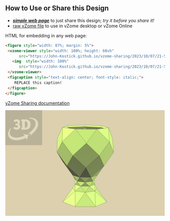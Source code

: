 
## How to Use or Share this Design

 - [***simple web page***](<https://John-Kostick.github.io/vzome-sharing/2023/10/07/21-56-26-42-hedron-Concentric/>) to just share this design; *try it before you share it!*
 - [raw vZome file](<https://raw.githubusercontent.com/John-Kostick/vzome-sharing/main/2023/10/07/21-56-26-42-hedron-Concentric/42-hedron-Concentric.vZome>) to use in vZome desktop or vZome Online
 
 HTML for embedding in any web page:
 ```html
<figure style="width: 87%; margin: 5%">
  <vzome-viewer style="width: 100%; height: 60vh"
       src="https://John-Kostick.github.io/vzome-sharing/2023/10/07/21-56-26-42-hedron-Concentric/42-hedron-Concentric.vZome" >
    <img  style="width: 100%"
       src="https://John-Kostick.github.io/vzome-sharing/2023/10/07/21-56-26-42-hedron-Concentric/42-hedron-Concentric.png" >
  </vzome-viewer>
  <figcaption style="text-align: center; font-style: italic;">
     REPLACE this caption!
  </figcaption>
</figure>
 ```

[vZome Sharing documentation](https://vzome.github.io/vzome/sharing.html#how-it-works)

![Image](<42-hedron-Concentric.png>)

